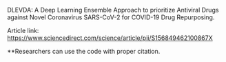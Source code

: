 DLEVDA: A Deep Learning Ensemble Approach to prioritize Antiviral Drugs against Novel Coronavirus SARS-CoV-2 for COVID-19 Drug Repurposing.

Article link: https://www.sciencedirect.com/science/article/pii/S156849462100867X

**Researchers can use the code with proper citation.
